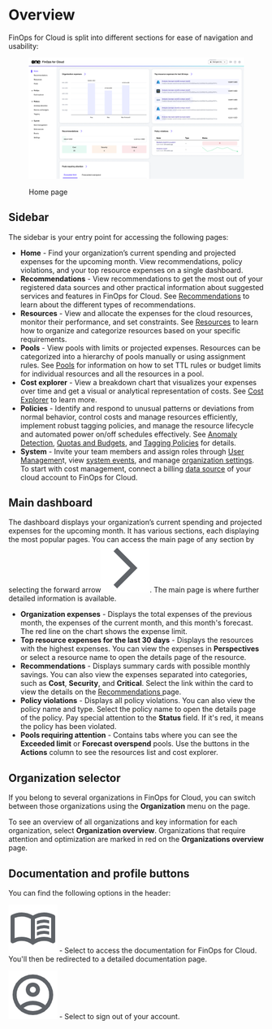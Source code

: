 # Overview

FinOps for Cloud is split into different sections for ease of navigation and usability:

<figure><img src=".gitbook/assets/ffc_homepage.png" alt=""><figcaption><p>Home page</p></figcaption></figure>

## Sidebar

The sidebar is your entry point for accessing the following pages:

* **Home** - Find your organization’s current spending and projected expenses for the upcoming month. View recommendations, policy violations, and your top resource expenses on a single dashboard.&#x20;
* **Recommendations** - View recommendations to get the most out of your registered data sources and other practical information about suggested services and features in FinOps for Cloud. See [Recommendations](../cloud-tools/recommendations/) to learn about the different types of recommendations.
* **Resources** - View and allocate the expenses for the cloud resources, monitor their performance, and set constraints. See [Resources](insights/resources/) to learn how to organize and categorize resources based on your specific requirements.
* **Pools** - View pools with limits or projected expenses. Resources can be categorized into a hierarchy of pools manually or using assignment rules. See [Pools](insights/pools/) for information on how to set TTL rules or budget limits for individual resources and all the resources in a pool.
* **Cost explorer** - View a breakdown chart that visualizes your expenses over time and get a visual or analytical representation of costs. See [Cost Explorer](insights/cost-explorer.md) to learn more.
* **Policies** - Identify and respond to unusual patterns or deviations from normal behavior, control costs and manage resources efficiently, implement robust tagging policies, and manage the resource lifecycle and automated power on/off schedules effectively. See [Anomaly Detection](policies/anomaly-detection/), [Quotas and Budgets](policies/quotas-and-budgets/), and [Tagging Policies](policies/tagging/) for details.
* **System** - Invite your team members and assign roles through [User Managemen](system/user-management.md)t, view [system events](system/events.md), and manage [organization settings](system/settings.md). To start with cost management, connect a billing [data source](system/data-sources/) of your cloud account to FinOps for Cloud.&#x20;

## Main dashboard

The dashboard displays your organization’s current spending and projected expenses for the upcoming month. It has various sections, each displaying the most popular pages. You can access the main page of any section by selecting the forward arrow<img src=".gitbook/assets/icon_arrow.png" alt="<svg xmlns=&#x22;http://www.w3.org/2000/svg&#x22; height=&#x22;24px&#x22; viewBox=&#x22;0 -960 960 960&#x22; width=&#x22;24px&#x22; fill=&#x22;#472AFF&#x22;><path d=&#x22;m321-80-71-71 329-329-329-329 71-71 400 400L321-80Z&#x22;/></svg>" data-size="line">. The main page is where further detailed information is available.

* **Organization expenses** - Displays the total expenses of the previous month, the expenses of the current month, and this month's forecast. The red line on the chart shows the expense limit.
* **Top resource expenses for the last 30 days** - Displays the resources with the highest expenses. You can view the expenses in **Perspectives** or select a resource name to open the details page of the resource.
* **Recommendations** - Displays summary cards with possible monthly savings. You can also view the expenses separated into categories, such as **Cost**, **Security**, and **Critical**. Select the link within the card to view the details on the [Recommendations ](insights/recommendations/)page.
* **Policy violations** - Displays all policy violations. You can also view the policy name and type. Select the policy name to open the details page of the policy. Pay special attention to the **Status** field. If it's red, it means the policy has been violated.&#x20;
* **Pools requiring attention** - Contains tabs where you can see the **Exceeded limit** or **Forecast overspend** pools. Use the buttons in the **Actions** column to see the resources list and cost explorer.

## Organization selector <a href="#organization-selector" id="organization-selector"></a>

If you belong to several organizations in FinOps for Cloud, you can switch between those organizations using the **Organization** menu on the page.

To see an overview of all organizations and key information for each organization, select **Organization overview**. Organizations that require attention and optimization are marked in red on the **Organizations overview** page.

## Documentation and profile buttons

You can find the following options in the header:

<img src=".gitbook/assets/icon_menu_book.png" alt="" data-size="line"> - Select to access the documentation for FinOps for Cloud. You'll then be redirected to a detailed documentation page.&#x20;

<img src=".gitbook/assets/icon_account.png" alt="" data-size="line"> - Select to sign out of your account.&#x20;
